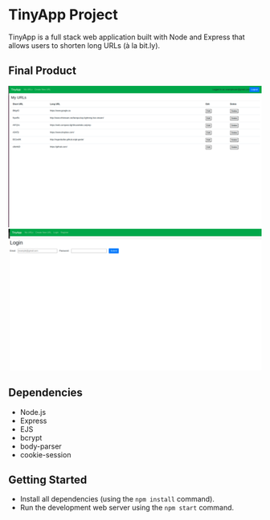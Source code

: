 # TinyApp Project

TinyApp is a full stack web application built with Node and Express that allows users to shorten long URLs (à la bit.ly).

## Final Product

!["Screenshot of URLs page"](https://github.com/ralphunrau/tinyapp/blob/master/docs/URLsPage.png?raw=true)
!["Screenshot of login page"](https://github.com/ralphunrau/tinyapp/blob/master/docs/loginPage.png?raw=true)

## Dependencies

- Node.js
- Express
- EJS
- bcrypt
- body-parser
- cookie-session


## Getting Started

- Install all dependencies (using the `npm install` command).
- Run the development web server using the `npm start` command.